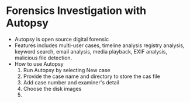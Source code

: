 # Forensics Investigation with Autopsy

- Autopsy is open source digital forensic
- Features includes multi-user cases, timeline analysis registry analysis, keyword search, email analysis, media playback, EXIF analysis, malicious file detection.
- How to use Autopsy
    1. Run Autopsy by selecting New case
    2. Provide the case name and directory to store the cas file
    3. Add case number and examiner's detail
    4. Choose the disk images
    5. 
